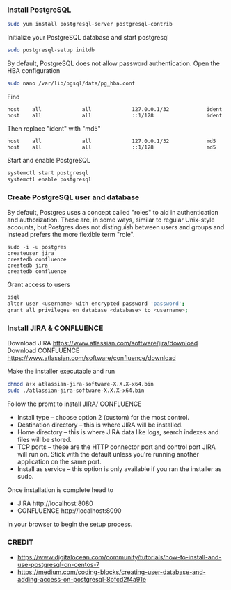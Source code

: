 ### Install PostgreSQL  

```bash
sudo yum install postgresql-server postgresql-contrib
```
Initialize your PostgreSQL database and start postgresql

```bash
sudo postgresql-setup initdb
```

By default, PostgreSQL does not allow password authentication.
Open the HBA configuration


```bash
sudo nano /var/lib/pgsql/data/pg_hba.conf
```

Find

```
host    all             all             127.0.0.1/32            ident
host    all             all             ::1/128                 ident
```

Then replace "ident" with "md5"

```
host    all             all             127.0.0.1/32            md5
host    all             all             ::1/128                 md5
```

Start and enable PostgreSQL

```bash
systemctl start postgresql
systemctl enable postgresql
```

### Create PostgreSQL user and database

By default, Postgres uses a concept called "roles" to aid in authentication and authorization. These are, in some ways, similar to regular Unix-style accounts, but Postgres does not distinguish between users and groups and instead prefers the more flexible term "role".

```
sudo -i -u postgres
createuser jira
createdb confluence
createdb jira
createdb confluence
```

Grant access to users

```bash
psql
alter user <username> with encrypted password 'password';
grant all privileges on database <database> to <username>;
```

### Install JIRA & CONFLUENCE

Download JIRA https://www.atlassian.com/software/jira/download
Download CONFLUENCE https://www.atlassian.com/software/confluence/download

Make the installer executable and run

```bash
chmod a+x atlassian-jira-software-X.X.X-x64.bin
sudo ./atlassian-jira-software-X.X.X-x64.bin
```

Follow the promt to install JIRA/ CONFLUENCE

- Install type – choose option 2 (custom) for the most control.
- Destination directory – this is where JIRA will be installed.
- Home directory – this is where JIRA data like logs, search indexes and files will be stored.
- TCP ports – these are the HTTP connector port and control port JIRA will run on. Stick with the default unless you're running another application on the same port.
- Install as service – this option is only available if you ran the installer as sudo.

Once installation is complete head to

- JIRA http://localhost:8080
- CONFLUENCE http://localhost:8090

in your browser to begin the setup process.

### CREDIT
- https://www.digitalocean.com/community/tutorials/how-to-install-and-use-postgresql-on-centos-7
- https://medium.com/coding-blocks/creating-user-database-and-adding-access-on-postgresql-8bfcd2f4a91e
